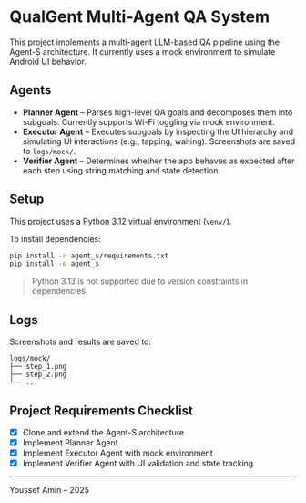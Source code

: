 # QualGent Multi-Agent QA System

This project implements a multi-agent LLM-based QA pipeline using the Agent-S architecture. It currently uses a mock environment to simulate Android UI behavior.

## Agents

- **Planner Agent** – Parses high-level QA goals and decomposes them into subgoals. Currently supports Wi-Fi toggling via mock environment.
- **Executor Agent** – Executes subgoals by inspecting the UI hierarchy and simulating UI interactions (e.g., tapping, waiting). Screenshots are saved to `logs/mock/`.
- **Verifier Agent** – Determines whether the app behaves as expected after each step using string matching and state detection.

## Setup

This project uses a Python 3.12 virtual environment (`venv/`).

To install dependencies:

```bash
pip install -r agent_s/requirements.txt
pip install -e agent_s
```

>  Python 3.13 is not supported due to version constraints in dependencies.

## Logs

Screenshots and results are saved to:

```
logs/mock/
├── step_1.png
├── step_2.png
└── ...
```

## Project Requirements Checklist

- [x] Clone and extend the Agent-S architecture
- [x] Implement Planner Agent
- [x] Implement Executor Agent with mock environment
- [x] Implement Verifier Agent with UI validation and state tracking

---

Youssef Amin – 2025
